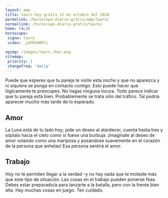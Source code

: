 ```yaml
---
layout: amp
title: tauro hoy gratis 12 de octubre del 2018 
permalink: /horoscopo-diario-gratis/amp/tauro/
normallink: /horoscopo-diario-gratis/tauro/
home: FALSE
horoscopo:
 signo: tauro
 video: _yaPD1W0Olc

ogimg: /images/tauro_char.png
sitemap:
 priority: 1
 changefreq: 'daily'
---
```



Puede que esperes que tu pareja te visite esta noche y que no aparezca y ni siquiera se ponga en contacto contigo. Esto puede hacer que lógicamente te preocupes. No hagas ninguna locura. Todo parece indicar que tu pareja está bien. Probablemente se trata sólo del tráfico. Tal podría aparecer mucho más tarde de lo esperado.

## Amor

La Luna está de tu lado hoy; pide un deseo al atardecer, cuenta hasta tres y sóplalo hacia el cielo como si fuese una burbuja. ¡Imagínate al deseo de amor volando como una mariposa y posándose suavemente en el corazón de la persona que anhelas! Esa persona sentirá el amor.

## Trabajo

Hoy no te permiten llegar a la verdad -y no hay nada que te moleste más que este tipo de situación. Las cosas en el trabajo pueden ponerse feas. Debes estar preparado/a para lanzarte a la batalla, pero con la frente bien alta. Hay muchas cosas en juego. Ten cuidado.